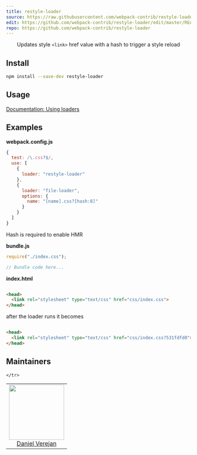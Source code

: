 ```yaml
---
title: restyle-loader
source: https://raw.githubusercontent.com/webpack-contrib/restyle-loader/master/README.md
edit: https://github.com/webpack-contrib/restyle-loader/edit/master/README.md
repo: https://github.com/webpack-contrib/restyle-loader
---
```



<div align="center">

Updates style `<link>` href value with a hash to trigger a style reload

</div>

## Install

```bash
npm install --save-dev restyle-loader
```

## Usage

[Documentation: Using loaders](https://webpack.js.org/loaders/)

## Examples

**webpack.config.js**

```js
{
  test: /\.css?$/,
  use: [
    {
      loader: "restyle-loader"
    },
    {
      loader: "file-loader",
      options: {
        name: "[name].css?[hash:8]"
      }
    }
  ]
}
```
Hash is required to enable HMR

**bundle.js**

```js
require("./index.css");

// Bundle code here...
```


**index.html**

```html

<head>
  <link rel="stylesheet" type="text/css" href="css/index.css">
</head>

```
after the loader runs it becomes
```html

<head>
  <link rel="stylesheet" type="text/css" href="css/index.css?531fdfd0">
</head>

```


## Maintainers

<table>
  <tbody>
    <tr>
      <td align="center">
        <a href="https://github.com/">
          <img width="150" height="150" src="https://avatars2.githubusercontent.com/u/7072732?v=3&s=150">
          <br />
          <a href="https://github.com/">Daniel Verejan</a>
        </a>
      </td>
      
    </tr>
  <tbody>
</table>

[npm]: https://img.shields.io/npm/v/restyle-loader.svg
[npm-url]: https://npmjs.com/package/restyle-loader

[deps]: https://david-dm.org/webpack-contrib/restyle-loader.svg
[deps-url]: https://david-dm.org/webpack-contrib/restyle-loader

[chat]: https://img.shields.io/badge/gitter-webpack%2Fwebpack-brightgreen.svg
[chat-url]: https://gitter.im/webpack/webpack

[test]: http://img.shields.io/travis/webpack-contrib/restyle-loader.svg
[test-url]: https://travis-ci.org/webpack-contrib/restyle-loader

[cover]: https://codecov.io/gh/webpack-contrib/restyle-loader/branch/master/graph/badge.svg
[cover-url]: https://codecov.io/gh/webpack-contrib/restyle-loader

